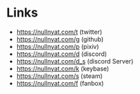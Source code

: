 # Links

- https://nullnyat.com/t (twitter)
- https://nullnyat.com/g (github)
- https://nullnyat.com/p (pixiv)
- https://nullnyat.com/d (discord)
- https://nullnyat.com/d_s (discord Server)
- https://nullnyat.com/k (keybase)
- https://nullnyat.com/s (steam)
- https://nullnyat.com/f (fanbox)
